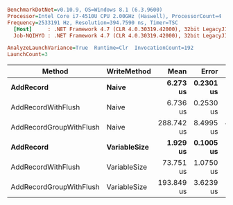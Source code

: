 ``` ini

BenchmarkDotNet=v0.10.9, OS=Windows 8.1 (6.3.9600)
Processor=Intel Core i7-4510U CPU 2.00GHz (Haswell), ProcessorCount=4
Frequency=2533191 Hz, Resolution=394.7590 ns, Timer=TSC
  [Host]     : .NET Framework 4.7 (CLR 4.0.30319.42000), 32bit LegacyJIT-v4.7.2053.0
  Job-NQIHYO : .NET Framework 4.7 (CLR 4.0.30319.42000), 32bit LegacyJIT-v4.7.2053.0

AnalyzeLaunchVariance=True  Runtime=Clr  InvocationCount=192  
LaunchCount=3  

```
 |                  Method |  WriteMethod |       Mean |     Error |     StdDev |     Median |
 |------------------------ |------------- |-----------:|----------:|-----------:|-----------:|
 |               **AddRecord** |        **Naive** |   **6.273 us** | **0.2301 us** |  **1.1868 us** |   **6.075 us** |
 |      AddRecordWithFlush |        Naive |   6.736 us | 0.2530 us |  1.3094 us |   6.981 us |
 | AddRecordGroupWithFlush |        Naive | 288.742 us | 8.4995 us | 41.7383 us | 272.638 us |
 |               **AddRecord** | **VariableSize** |   **1.929 us** | **0.1005 us** |  **0.5083 us** |   **1.633 us** |
 |      AddRecordWithFlush | VariableSize |  73.751 us | 1.0750 us |  5.3888 us |  73.119 us |
 | AddRecordGroupWithFlush | VariableSize | 193.849 us | 3.6239 us | 18.0999 us | 188.349 us |
